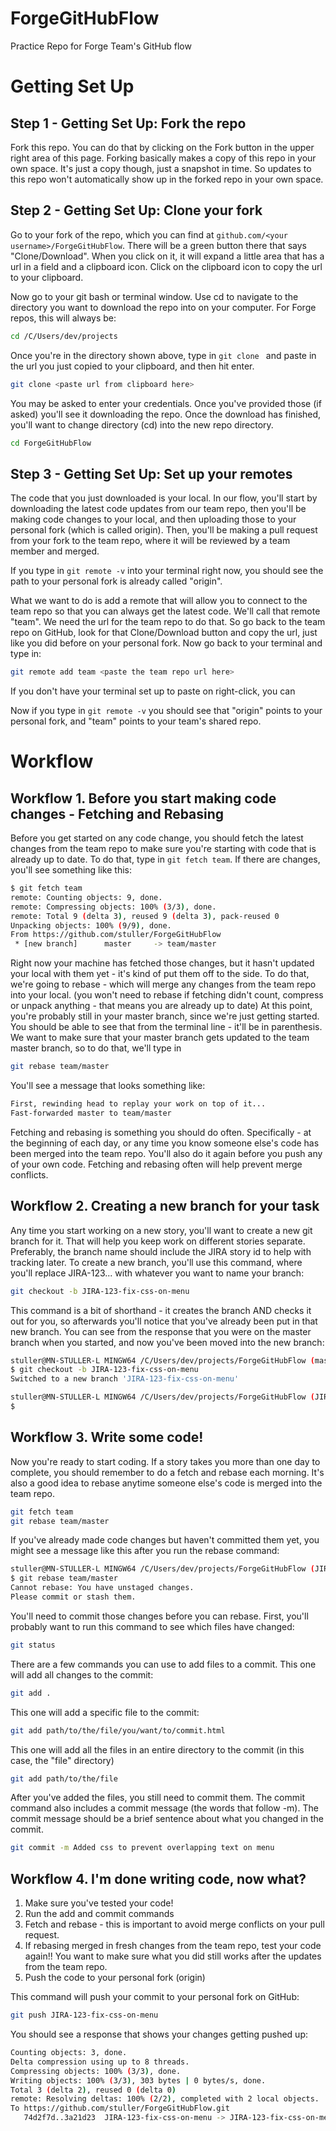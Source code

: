 # ForgeGitHubFlow
Practice Repo for Forge Team's GitHub flow

# Getting Set Up

## Step 1 - Getting Set Up: Fork the repo
Fork this repo.  You can do that by clicking on the Fork button in the upper right area of this page.  Forking basically makes a copy of this repo in your own space.  It's just a copy though, just a snapshot in time.  So updates to this repo won't automatically show up in the forked repo in your own space.

## Step 2 - Getting Set Up: Clone your fork
Go to your fork of the repo, which you can find at ```github.com/<your username>/ForgeGitHubFlow```.  There will be a green button there that says "Clone/Download".  When you click on it, it will expand a little area that has a url in a field and a clipboard icon.  Click on the clipboard icon to copy the url to your clipboard.

Now go to your git bash or terminal window.  Use cd to navigate to the directory you want to download the repo into on your computer.  For Forge repos, this will always be:
```bash
cd /C/Users/dev/projects
```

Once you're in the directory shown above, type in ```git clone ``` and paste in the url you just copied to your clipboard, and then hit enter. 

```bash
git clone <paste url from clipboard here>
```

You may be asked to enter your credentials.  Once you've provided those (if asked) you'll see it downloading the repo.  Once the download has finished, you'll want to change directory (cd) into the new repo directory.  

```bash
cd ForgeGitHubFlow
```

## Step 3 - Getting Set Up: Set up your remotes
The code that you just downloaded is your local.  In our flow, you'll start by downloading the latest code updates from our team repo, then you'll be making code changes to your local, and then uploading those to your personal fork (which is called origin).  Then, you'll be making a pull request from your fork to the team repo, where it will be reviewed by a team member and merged.

If you type in ```git remote -v``` into your terminal right now, you should see the path to your personal fork is already called "origin".

What we want to do is add a remote that will allow you to connect to the team repo so that you can always get the latest code.  We'll call that remote "team".  We need the url for the team repo to do that.  So go back to the team repo on GitHub, look for that Clone/Download button and copy the url, just like you did before on your personal fork.  Now go back to your terminal and type in:

```bash
git remote add team <paste the team repo url here>
```
If you don't have your terminal set up to paste on right-click, you can 

Now if you type in ```git remote -v``` you should see that "origin" points to your personal fork, and "team" points to your team's shared repo. 

# Workflow

## Workflow 1. Before you start making code changes - Fetching and Rebasing
Before you get started on any code change, you should fetch the latest changes from the team repo to make sure you're starting with code that is already up to date.  To do that, type in ```git fetch team```.  If there are changes, you'll see something like this:

```bash
$ git fetch team
remote: Counting objects: 9, done.
remote: Compressing objects: 100% (3/3), done.
remote: Total 9 (delta 3), reused 9 (delta 3), pack-reused 0
Unpacking objects: 100% (9/9), done.
From https://github.com/stuller/ForgeGitHubFlow
 * [new branch]      master     -> team/master
```
Right now your machine has fetched those changes, but it hasn't updated your local with them yet - it's kind of put them off to the side.  To do that, we're going to rebase - which will merge any changes from the team repo into your local.   (you won't need to rebase if fetching didn't count, compress or unpack anything - that means you are already up to date) At this point, you're probably still in your master branch, since we're just getting started.  You should be able to see that from the terminal line - it'll be in parenthesis.  We want to make sure that your master branch gets updated to the team master branch, so to do that, we'll type in 

```bash
git rebase team/master
```

You'll see a message that looks something like:

```bash
First, rewinding head to replay your work on top of it...
Fast-forwarded master to team/master
```
Fetching and rebasing is something you should do often.  Specifically - at the beginning of each day, or any time you know someone else's code has been merged into the team repo.  You'll also do it again before you push any of your own code.  Fetching and rebasing often will help prevent merge conflicts.

## Workflow 2. Creating a new branch for your task
Any time you start working on a new story, you'll want to create a new git branch for it.  That will help you keep work on different stories separate.  Preferably, the branch name should include the JIRA story id to help with tracking later.  To create a new branch, you'll use this command, where you'll replace JIRA-123... with whatever you want to name your branch:

```bash
git checkout -b JIRA-123-fix-css-on-menu
```

This command is a bit of shorthand - it creates the branch AND checks it out for you, so afterwards you'll notice that you've already been put in that new branch.  You can see from the response that you were on the master branch when you started, and now you've been moved into the new branch:

```bash
stuller@MN-STULLER-L MINGW64 /C/Users/dev/projects/ForgeGitHubFlow (master)
$ git checkout -b JIRA-123-fix-css-on-menu
Switched to a new branch 'JIRA-123-fix-css-on-menu'

stuller@MN-STULLER-L MINGW64 /C/Users/dev/projects/ForgeGitHubFlow (JIRA-123-fix-css-on-menu)
$
```
## Workflow 3. Write some code!
Now you're ready to start coding.  If a story takes you more than one day to complete, you should remember to do a fetch and rebase each morning.  It's also a good idea to rebase anytime someone else's code is merged into the team repo.

```bash
git fetch team
git rebase team/master
```
If you've already made code changes but haven't committed them yet, you might see a message like this after you run the rebase command:

```bash
stuller@MN-STULLER-L MINGW64 /C/Users/dev/projects/ForgeGitHubFlow (JIRA-123-fix-css-on-menu)
$ git rebase team/master
Cannot rebase: You have unstaged changes.
Please commit or stash them.
```
You'll need to commit those changes before you can rebase. First, you'll probably want to run this command to see which files have changed:

```bash
git status
```
There are a few commands you can use to add files to a commit.
This one will add all changes to the commit:

```bash
git add .
```

This one will add a specific file to the commit:

```bash
git add path/to/the/file/you/want/to/commit.html
```

This one will add all the files in an entire directory to the commit (in this case, the "file" directory)

```bash
git add path/to/the/file
```

After you've added the files, you still need to commit them. The commit command also includes a commit message (the words that follow -m).  The commit message should be a brief sentence about what you changed in the commit.

```bash
git commit -m Added css to prevent overlapping text on menu
```

## Workflow 4.  I'm done writing code, now what?

1. Make sure you've tested your code!
2. Run the add and commit commands
3. Fetch and rebase - this is important to avoid merge conflicts on your pull request.
4. If rebasing merged in fresh changes from the team repo, test your code again!! You want to make sure what you did still works after the updates from the team repo.
5. Push the code to your personal fork (origin)

This command will push your commit to your personal fork on GitHub:

```bash
git push JIRA-123-fix-css-on-menu
```
You should see a response that shows your changes getting pushed up:

```bash
Counting objects: 3, done.
Delta compression using up to 8 threads.
Compressing objects: 100% (3/3), done.
Writing objects: 100% (3/3), 303 bytes | 0 bytes/s, done.
Total 3 (delta 2), reused 0 (delta 0)
remote: Resolving deltas: 100% (2/2), completed with 2 local objects.
To https://github.com/stuller/ForgeGitHubFlow.git
   74d2f7d..3a21d23  JIRA-123-fix-css-on-menu -> JIRA-123-fix-css-on-menu
```



